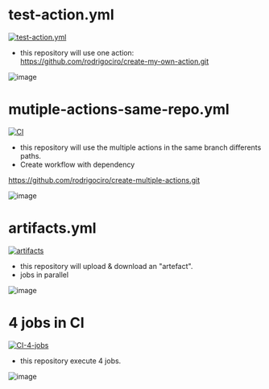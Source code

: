 # test-action.yml 
[![test-action.yml](https://github.com/rodrigociro/action-tester/actions/workflows/test-action.yml/badge.svg)](https://github.com/rodrigociro/action-tester/actions/workflows/test-action.yml)
- this repository will use one action:
https://github.com/rodrigociro/create-my-own-action.git

![image](https://github.com/rodrigociro/action-tester/assets/23638418/48456205-1647-4c5c-b157-90055048a72f)

# mutiple-actions-same-repo.yml 
[![CI](https://github.com/rodrigociro/action-tester/actions/workflows/multiple-actions-same-repo.yml/badge.svg)](https://github.com/rodrigociro/action-tester/actions/workflows/multiple-actions-same-repo.yml)
- this repository will use the multiple actions in the same branch differents paths.
- Create workflow with dependency
  
https://github.com/rodrigociro/create-multiple-actions.git

![image](https://github.com/rodrigociro/action-tester/assets/23638418/436ca62f-3212-469b-a903-764dede5e1e4)

# artifacts.yml
[![artifacts](https://github.com/rodrigociro/action-tester/actions/workflows/artifacts.yml/badge.svg)](https://github.com/rodrigociro/action-tester/actions/workflows/artifacts.yml)
- this repository will upload & download an "artefact".
- jobs in parallel

![image](https://github.com/rodrigociro/action-tester/assets/23638418/5779cd04-d427-4be1-98cb-ea6e1a030513)

# 4 jobs in CI
[![CI-4-jobs](https://github.com/rodrigociro/action-tester/actions/workflows/4jobsCI.yml/badge.svg)](https://github.com/rodrigociro/action-tester/actions/workflows/4jobsCI.yml)
- this repository execute 4 jobs.

![image](https://github.com/rodrigociro/action-tester/assets/23638418/031636d9-e7c7-40a9-a9c7-71767c51363f)
